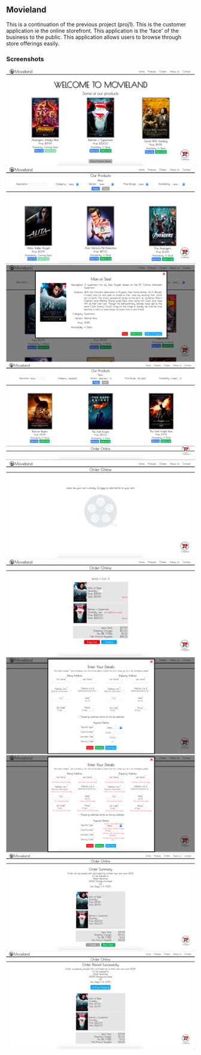 <h2>Movieland</h2>
<p>This is a continuation of the previous project (proj1). This is the customer application ie the online storefront. This application is the 'face' of the business to the public. This application allows users to browse through store offerings easily.</p>

<h3>Screenshots</h3>
<img src="screenshots/01. Home Page.png" />
<img src="screenshots/02. Products Page.png" />
<img src="screenshots/03. Product Info.png" />
<img src="screenshots/04. Filtered Products.png" />
<img src="screenshots/05. Empty Cart.png" />
<img src="screenshots/06. Cart.png" />
<img src="screenshots/07. Cutomer Details Form.png" />
<img src="screenshots/08. Cutomer Details Form Errors.png" />
<img src="screenshots/09. Order Summary.png" />
<img src="screenshots/10. Order Confirmation.png" />
